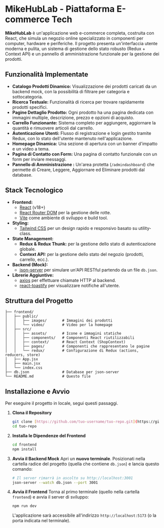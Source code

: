 # MikeHubLab - Piattaforma E-commerce Tech

**MikeHubLab** è un'applicazione web e-commerce completa, costruita con React, che simula un negozio online specializzato in componenti per computer, hardware e periferiche. Il progetto presenta un'interfaccia utente moderna e pulita, un sistema di gestione dello stato robusto (Redux + Context API) e un pannello di amministrazione funzionale per la gestione dei prodotti.


## Funzionalità Implementate

-   **Catalogo Prodotti Dinamico:** Visualizzazione dei prodotti caricati da un backend mock, con la possibilità di filtrare per categoria e sottocategoria.
-   **Ricerca Testuale:** Funzionalità di ricerca per trovare rapidamente prodotti specifici.
-   **Pagine Dettaglio Prodotto:** Ogni prodotto ha una pagina dedicata con immagini multiple, descrizione, prezzo e opzioni di acquisto.
-   **Carrello Funzionante:** Sistema completo per aggiungere, aggiornare la quantità e rimuovere articoli dal carrello.
-   **Autenticazione Utenti:** Flusso di registrazione e login gestito tramite Redux, con lo stato dell'utente mantenuto nell'applicazione.
-   **Homepage Dinamica:** Una sezione di apertura con un banner d'impatto e un video a tema.
-   **Pagina di Contatto con Form:** Una pagina di contatto funzionale con un form per inviare messaggi.
-   **Pannello di Amministrazione :** Un'area protetta (`/admindashboard`) che permette di Creare, Leggere, Aggiornare ed Eliminare prodotti dal database.

## Stack Tecnologico

-   **Frontend:**
    -   [React](https://reactjs.org/) (v18+)
    -   [React Router DOM](https://reactrouter.com/) per la gestione delle rotte.
    -   [Vite](https://vitejs.dev/) come ambiente di sviluppo e build tool.
-   **Styling:**
    -   [Tailwind CSS](https://tailwindcss.com/) per un design rapido e responsivo basato su utility-class.
-   **State Management:**
    -   **Redux & Redux Thunk:** per la gestione dello stato di autenticazione globale.
    -   **Context API:** per la gestione dello stato del negozio (prodotti, carrello, ecc.).
-   **Backend (Mock):**
    -   [json-server](https://github.com/typicode/json-server) per simulare un'API RESTful partendo da un file `db.json`.
-   **Librerie Aggiuntive:**
    -   [axios](https://axios-http.com/) per effettuare chiamate HTTP al backend.
    -   [react-toastify](https://fkhadra.github.io/react-toastify/introduction) per visualizzare notifiche all'utente.

## Struttura del Progetto
```
├── frontend/
│   ├── public/
│   │   ├── images/       # Immagini dei prodotti
│   │   └── video/        # Video per la homepage
│   ├── src/
│   │   ├── assets/       # Icone e immagini statiche
│   │   ├── components/   # Componenti React riutilizzabili
│   │   ├── context/      # React Context (ShopContext)
│   │   ├── pages/        # Componenti che rappresentano le pagine
│   │   └── redux/        # Configurazione di Redux (actions, reducers, store)
│   ├── App.jsx
│   ├── main.jsx
│   └── index.css
├── db.json               # Database per json-server
└── README.md             # Questo file
```
## Installazione e Avvio

Per eseguire il progetto in locale, segui questi passaggi.

1.  **Clona il Repository**
    ```bash
    git clone [https://github.com/tuo-username/tuo-repo.git](https://github.com/tuo-username/tuo-repo.git)
    cd tuo-repo
    ```

2.  **Installa le Dipendenze del Frontend**
    ```bash
    cd frontend
    npm install
    ```

3.  **Avvia il Backend Mock**
    Apri un **nuovo terminale**. Posizionati nella cartella radice del progetto (quella che contiene `db.json`) e lancia questo comando:
    ```bash
    # Il server rimarrà in ascolto su http://localhost:3001
    json-server --watch db.json --port 3001
    ```

4.  **Avvia il Frontend**
    Torna al primo terminale (quello nella cartella `frontend`) e avvia il server di sviluppo:
    ```bash
    npm run dev
    ```
    L'applicazione sarà accessibile all'indirizzo `http://localhost:5173` (o la porta indicata nel terminale).
